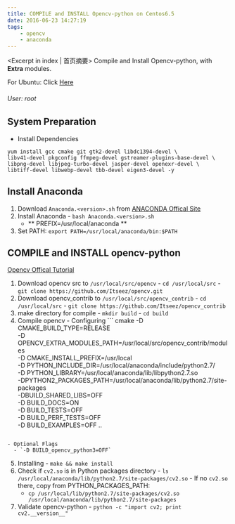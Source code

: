 ```yaml
---
title: COMPILE and INSTALL Opencv-python on Centos6.5
date: 2016-06-23 14:27:19
tags:
    - opencv
    - anaconda
---
```

<Excerpt in index | 首页摘要>
Compile and Install Opencv-python, with **Extra** modules.
<!-- more -->

For Ubuntu: Click [Here](http://docs.opencv.org/master/d7/d9f/tutorial_linux_install.html)

######  User: root
## System Preparation
  - Install Dependencies
  ```
  yum install gcc cmake git gtk2-devel libdc1394-devel \
  libv41-devel pkgconfig ffmpeg-devel gstreamer-plugins-base-devel \
  libpng-devel libjpeg-turbo-devel jasper-devel openexr-devel \
  libtiff-devel libwebp-devel tbb-devel eigen3-devel -y
```

## Install Anaconda
  1. Download `Anaconda.<version>.sh` from [ANACONDA Offical Site](https://www.continuum.io/downloads)
  2. Install Anaconda
    - `bash Anaconda.<version>.sh`
      - ** PREFIX=/usr/local/anaconda **
  3. Set PATH: `export PATH=/usr/local/anaconda/bin:$PATH`

## COMPILE and INSTALL opencv-python
[Opencv Offical Tutorial](http://docs.opencv.org/3.1.0/dd/dd5/tutorial_py_setup_in_fedora.html)
  1. Download opencv src to `/usr/local/src/opencv`
    - `cd /usr/local/src`
    - `git clone https://github.com/Itseez/opencv.git`
  2. Download opencv_contrib to `/usr/local/src/opencv_contrib`
    - `cd /usr/local/src`
    - `git clone https://github.com/Itseez/opencv_contrib`
  3. make directory for compile
    - `mkdir build`
    - `cd build`
  4. Compile opencv
    - Configuring
    ```
      cmake -D CMAKE_BUILD_TYPE=RELEASE \
      -D OPENCV_EXTRA_MODULES_PATH=/usr/local/src/opencv_contrib/modules \
      -D CMAKE_INSTALL_PREFIX=/usr/local \
      -D PYTHON_INCLUDE_DIR=/usr/local/anaconda/include/python2.7/ \
      -D PYTHON_LIBRARY=/usr/local/anaconda/lib/libpython2.7.so \
      -DPYTHON2_PACKAGES_PATH=/usr/local/anaconda/lib/python2.7/site-packages \
      -DBUILD_SHARED_LIBS=OFF \
      -D BUILD_DOCS=ON \
      -D BUILD_TESTS=OFF \
      -D BUILD_PERF_TESTS=OFF \
      -D BUILD_EXAMPLES=OFF ..
      ```
    - Optional Flags
      - `-D BUILD_opencv_python3=OFF`

  5. Installing
    - `make && make install`
  6. Check if `cv2.so` is in Python packages directory
    - `ls /usr/local/anaconda/lib/python2.7/site-packages/cv2.so`
    - If no `cv2.so` there, copy from PYTHON_PACKAGES_PATH:
      - `cp /usr/local/lib/python2.7/site-packages/cv2.so /usr/local/anaconda/lib/python2.7/site-packages`
  7. Validate opencv-python
    - `python -c "import cv2; print cv2.__version__"`
